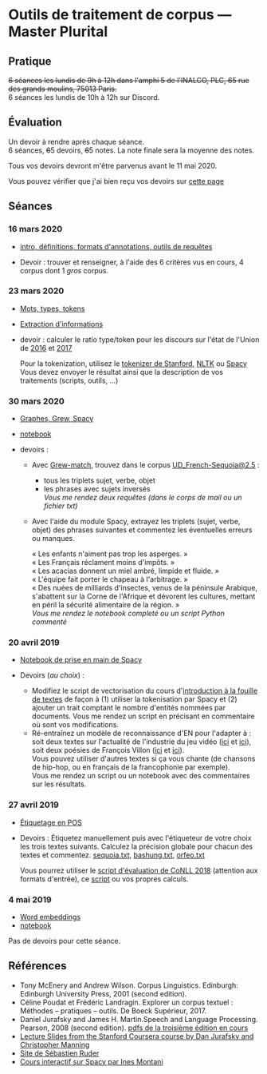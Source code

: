 # Outils de traitement de corpus — Master Plurital

## Pratique

~~6 séances les lundis de 9h à 12h dans l'amphi 5 de l'INALCO, PLC, 65 rue des grands moulins, 75013 Paris.~~  
6 séances les lundis de 10h à 12h sur Discord.

## Évaluation

Un devoir à rendre après chaque séance.  
6 séances, ~~6~~5 devoirs, ~~6~~5 notes. La note finale sera la moyenne des notes.

Tous vos devoirs devront m'être parvenus avant le 11 mai 2020.

Vous pouvez vérifier que j'ai bien reçu vos devoirs sur [cette page](devoirs-rendus.md)

## Séances

### 16 mars 2020

* [intro, définitions, formats d'annotations, outils de requêtes](outils_corpus-1.html)

* Devoir : trouver et renseigner, à l'aide des 6 critères vus en cours, 4 corpus dont 1 *gros* corpus. 

### 23 mars 2020
* [Mots, types, tokens](outils_corpus-2.html)
* [Extraction d'informations](outils_corpus-3.html)

* devoir : calculer le ratio type/token pour les discours sur l'état de l'Union de [2016](files/stateoftheunion2016.txt) et [2017](files/stateoftheunion2017.txt)

  Pour la tokenization, utilisez le [tokenizer de Stanford](https://nlp.stanford.edu/software/tokenizer.shtml), [NLTK](http://www.nltk.org) ou [Spacy](https://spacy.io/)
  Vous devez envoyer le résultat ainsi que la description de vos traitements (scripts, outils, …)

### 30 mars 2020

* [Graphes, Grew, Spacy](outils_corpus-4.html)
* [notebook](outils_corpus-4.ipynb)

* devoirs : 
  - Avec [Grew-match](http://match.grew.fr/?corpus=UD_French-Sequoia@2.5#), trouvez dans le corpus UD_French-Sequoia@2.5 :
     - tous les triplets sujet, verbe, objet
     - les phrases avec sujets inversés  
  *Vous me rendez deux requêtes (dans le corps de mail ou un fichier txt)*

  - Avec l'aide du module Spacy, extrayez les triplets (sujet, verbe, objet) des phrases suivantes et commentez les éventuelles erreurs ou manques.

    « Les enfants n'aiment pas trop les asperges. »  
    « Les Français réclament moins d'impôts. »  
    « Les acacias donnent un miel ambré, limpide et fluide. »  
    « L'équipe fait porter le chapeau à l'arbitrage. »  
    « Des nuées de milliards d'insectes, venus de la péninsule Arabique, s'abattent sur la Corne de l'Afrique et dévorent les cultures, mettant en péril la sécurité alimentaire de la région. »  
  *Vous me rendez le notebook completé ou un script Python commenté*



### 20 avril 2019

* [Notebook de prise en main de Spacy](outils_corpus-5.ipynb)

* Devoirs (*au choix*) :
  * Modifiez le script de vectorisation du cours d'[introduction à la fouille de textes](https://loicgrobol.github.io/intro-fouille-textes/) de façon à (1) utiliser la tokenisation par Spacy et (2) ajouter un trait comptant le nombre d'entités nommées par documents. Vous me rendez un script en précisant en commentaire où sont vos modifications.
  * Ré-entraînez un modèle de reconnaissance d'EN pour l'adapter à : soit deux textes sur l'actualité de l'industrie du jeu vidéo ([ici](https://www.cnews.fr/vie-numerique/2020-04-09/confinement-le-service-de-jeux-video-stadia-est-gratuit-pendant-deux-mois) et [ici](https://www.20minutes.fr/high-tech/2758007-20200409-google-stadia-lancement-version-gratuite-deux-mois-abonnement-pro-egalement-offerts)), soit deux poésies de François Villon ([ici](https://www.poetica.fr/poeme-5050/francois-villon-ballade-des-dames-du-temps-jadis/) et [ici](https://www.poetica.fr/poeme-5052/francois-villon-ballade-des-seigneurs-du-temps-jadis/)).  
  Vous pouvez utiliser d'autres textes si ça vous chante (de chansons de hip-hop, ou en français de la francophonie par exemple).  
  Vous me rendez un script ou un notebook avec des commentaires sur les résultats.

### 27 avril 2019

* [Étiquetage en POS](outils_corpus-6.html)

* Devoirs : Étiquetez manuellement puis avec l'étiqueteur de votre choix les trois textes suivants. Calculez la précision globale pour chacun des textes et commentez.
[sequoia.txt](files/sequoia.txt), [bashung.txt](files/bashung.txt), [orfeo.txt](files/orfeo.txt)

  Vous pourrez utiliser le [script d'évaluation de CoNLL 2018](http://universaldependencies.org/conll18/evaluation.html) (attention aux formats d'entrée), ce [script](https://github.com/dtuggener/ComparEval/blob/master/pos_tagging/eval_pos_tagger.py) ou vos propres calculs.



### 4 mai 2019

* [Word embeddings](outils_corpus-7.html)
* [notebook](outils_corpus-7.ipynb)

Pas de devoirs pour cette séance.

## Références

  * Tony McEnery and Andrew Wilson. Corpus  Linguistics. Edinburgh: Edinburgh University Press, 2001 (second edition).
  * Céline Poudat et Frédéric Landragin. Explorer un corpus textuel : Méthodes – pratiques – outils. De Boeck Supérieur, 2017.
  * Daniel Jurafsky and James H. Martin.Speech and Language Processing. Pearson, 2008 (second edition). [pdfs de la troisième édition en cours](https://web.stanford.edu/~jurafsky/slp3/)
  * [Lecture Slides from the Stanford Coursera course by Dan Jurafsky and Christopher Manning](https://web.stanford.edu/~jurafsky/NLPCourseraSlides.html)
  * [Site de Sébastien Ruder](http://ruder.io/)
  * [Cours interactif sur Spacy par Ines Montani](https://course.spacy.io/)
